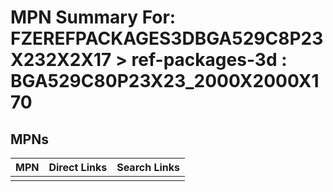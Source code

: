 



# MPN Summary For: FZEREFPACKAGES3DBGA529C8P23X232X2X17 > ref-packages-3d : BGA529C80P23X23_2000X2000X170

## MPNs
  

|MPN|Direct Links|Search Links|
| :--- | :--- | :--- |
||||
